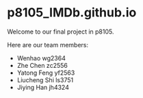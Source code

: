 # p8105_IMDb.github.io

Welcome to our final project in p8105.

Here are our team members:

*   Wenhao wg2364
*   Zhe Chen zc2556
*   Yatong Feng yf2563
*   Liucheng Shi ls3751
*   Jiying Han jh4324
